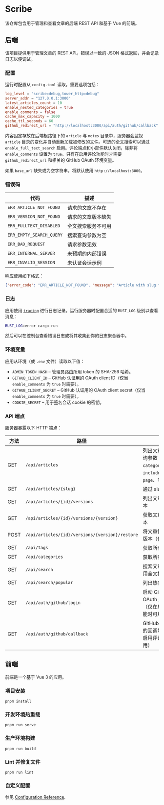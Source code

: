 # Scribe

该仓库包含用于管理和查看文章的后端 REST API 和基于 Vue 的前端。

## 后端

该项目提供用于管理文章的 REST API。错误以一致的 JSON 格式返回，并会记录日志以便调试。

### 配置

运行时配置从 `config.toml` 读取。重要选项包括：

```toml
log_level = "scribe=debug,tower_http=debug"
server_addr = "127.0.0.1:3000"
latest_articles_count = 10
enable_nested_categories = true
enable_comments = false
cache_max_capacity = 1000
cache_ttl_seconds = 60
github_redirect_url = "http://localhost:3000/api/auth/github/callback"
```

内容固定存放在后端根路径下的 `article` 与 `notes` 目录中，服务器会监视 `article` 目录的变化并自动重新加载被修改的文件。可选的全文搜索可以通过 `enable_full_text_search` 启用。评论端点和小部件默认关闭，除非将 `enable_comments` 设置为 `true`。只有在启用评论功能时才需要 `github_redirect_url` 和相关的 GitHub OAuth 环境变量。

如果 `base_url` 缺失或为空字符串，将默认使用 `http://localhost:3000`。

### 错误码

| 代码 | 描述 |
| --- | --- |
| `ERR_ARTICLE_NOT_FOUND` | 请求的文章不存在 |
| `ERR_VERSION_NOT_FOUND` | 请求的文章版本缺失 |
| `ERR_FULLTEXT_DISABLED` | 全文搜索服务不可用 |
| `ERR_EMPTY_SEARCH_QUERY` | 搜索查询参数为空 |
| `ERR_BAD_REQUEST` | 请求参数无效 |
| `ERR_INTERNAL_SERVER` | 未预期的内部错误 |
| `ERR_INVALID_SESSION` | 未认证会话示例 |

响应使用如下格式：

```json
{"error_code": "ERR_ARTICLE_NOT_FOUND", "message": "Article with slug foo not found"}
```

### 日志

应用使用 [`tracing`](https://crates.io/crates/tracing) 进行日志记录。运行服务器时配置合适的 `RUST_LOG` 级别以查看消息：

```bash
RUST_LOG=error cargo run
```

然后可以在控制台查看错误日志或将其收集到你的日志聚合器中。

### 环境变量

应用从环境（或 `.env` 文件）读取以下值：

- `ADMIN_TOKEN_HASH` – 管理员路由所用 token 的 SHA-256 哈希。
- `GITHUB_CLIENT_ID` – GitHub 认证用的 OAuth client ID（仅当 `enable_comments` 为 `true` 时需要）。
- `GITHUB_CLIENT_SECRET` – GitHub 认证用的 OAuth client secret（仅当 `enable_comments` 为 `true` 时需要）。
- `COOKIE_SECRET` – 用于签名会话 cookie 的密钥。

### API 端点

服务器暴露以下 HTTP 端点：

| 方法 | 路径 | 描述 |
| ---- | ---- | ---- |
| GET | `/api/articles` | 列出文章，可选查询参数：`tag`、`category`、`q`、`include_content`、`page`、`limit` |
| GET | `/api/articles/{slug}` | 通过 slug 获取文章 |
| GET | `/api/articles/{id}/versions` | 列出文章保存的版本 |
| GET | `/api/articles/{id}/versions/{version}` | 获取文章的指定版本 |
| POST | `/api/articles/{id}/versions/{version}/restore` | 将文章恢复到指定版本（仅管理员） |
| GET | `/api/tags` | 获取所有标签 |
| GET | `/api/categories` | 获取所有分类 |
| GET | `/api/search` | 搜索文章（需要启用全文搜索） |
| GET | `/api/search/popular` | 列出热门搜索 |
| GET | `/api/auth/github/login` | 启动 GitHub OAuth 登录流程（仅在启用评论功能时可用） |
| GET | `/api/auth/github/callback` | GitHub 登录完成后的回调端点（仅在启用评论功能时可用） |

## 前端

前端是一个基于 Vue 3 的应用。

### 项目安装

```
pnpm install
```

### 开发环境热重载

```
pnpm run serve
```

### 生产环境构建

```
pnpm run build
```

### Lint 并修复文件

```
pnpm run lint
```

### 自定义配置

参见 [Configuration Reference](https://cli.vuejs.org/config/).

